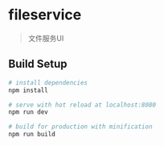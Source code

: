 # fileservice

> 文件服务UI

## Build Setup

``` bash
# install dependencies
npm install

# serve with hot reload at localhost:8080
npm run dev

# build for production with minification
npm run build
```
